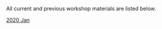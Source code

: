 All current and previous workshop materials are listed below.

<div style='display:block;'><p>
<span style='display:block;'><a href='https://royfrancis.github.io/workshop-ngsintro/2001/'>2020 Jan</a></span></p></div>